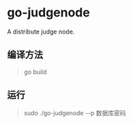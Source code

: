 go-judgenode
============

A distribute judge node.

## 编译方法

> go build

## 运行

> sudo ./go-judgenode --p 数据库密码
